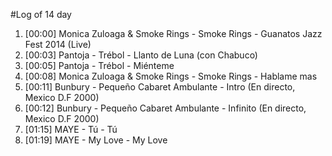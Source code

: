 #Log of 14 day

1. [00:00] Monica Zuloaga & Smoke Rings - Smoke Rings - Guanatos Jazz Fest 2014 (Live)
1. [00:03] Pantoja - Trébol - Llanto de Luna (con Chabuco)
1. [00:05] Pantoja - Trébol - Miénteme
1. [00:08] Monica Zuloaga & Smoke Rings - Smoke Rings - Hablame mas
1. [00:11] Bunbury - Pequeño Cabaret Ambulante - Intro (En directo, Mexico D.F 2000)
1. [00:12] Bunbury - Pequeño Cabaret Ambulante - Infinito (En directo, Mexico D.F 2000)
1. [01:15] MAYE - Tú - Tú
1. [01:19] MAYE - My Love - My Love

